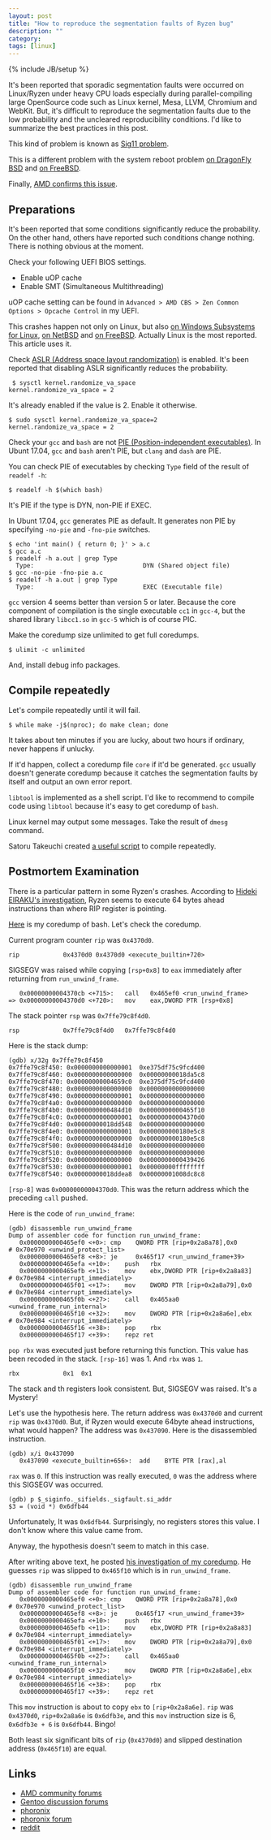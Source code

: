 ```yaml
---
layout: post
title: "How to reproduce the segmentation faults of Ryzen bug"
description: ""
category: 
tags: [linux]
---
```

{% include JB/setup %}

It's been reported that sporadic segmentation faults were occurred on Linux/Ryzen
under heavy CPU loads especially during parallel-compiling large
OpenSource code such as Linux kernel, Mesa, LLVM, Chromium and WebKit.
But, it's difficult to reproduce the segmentation faults due to the
low probability and the uncleared reproducibility conditions.
I'd like to summarize the best practices in this post.

This kind of problem is known as [Sig11 problem](http://bitwizard.nl/sig11).

This is a different problem with the system reboot problem
[on DragonFly BSD](http://gitweb.dragonflybsd.org/dragonfly.git/commitdiff/b48dd28447fc8ef62fbc963accd301557fd9ac20)
and [on FreeBSD](https://bugs.freebsd.org/bugzilla/show_bug.cgi?id=219399).

Finally, [AMD confirms this issue](http://www.phoronix.com/scan.php?page=news_item&px=Ryzen-Segv-Response).

## Preparations

It's been reported that some conditions significantly reduce the probability.
On the other hand, others have reported such conditions change nothing.
There is nothing obvious at the moment.

Check your following UEFI BIOS settings.

* Enable uOP cache
* Enable SMT (Simultaneous Multithreading)

uOP cache setting can be found in `Advanced > AMD CBS > Zen Common Options > Opcache Control` in my UEFI.

This crashes happen not only on Linux,
but also [on Windows Subsystems for Linux](https://community.amd.com/thread/215773?start=75&tstart=0),
[on NetBSD](https://twitter.com/oshimyja/status/872099591759507457)
and [on FreeBSD](https://bugs.freebsd.org/bugzilla/show_bug.cgi?id=221029).
Actually Linux is the most reported.
This article uses it.

Check [ASLR (Address space layout randomization)](https://en.wikipedia.org/wiki/Address_space_layout_randomization) is enabled.
It's been reported that disabling ASLR significantly reduces the probability.

~~~
 $ sysctl kernel.randomize_va_space
kernel.randomize_va_space = 2
~~~
It's already enabled if the value is 2.
Enable it otherwise.

~~~
$ sudo sysctl kernel.randomize_va_space=2
kernel.randomize_va_space = 2
~~~

Check your `gcc` and `bash` are not
[PIE (Position-independent executables)](https://en.wikipedia.org/wiki/Position-independent_code#Position-independent_executables).
In Ubunt 17.04, `gcc` and `bash` aren't PIE, but `clang` and `dash` are PIE.

You can check PIE of executables by checking `Type` field of the result of `readelf -h`: 

~~~
$ readelf -h $(which bash) 
~~~

It's PIE if the type is DYN, non-PIE if EXEC.

In Ubunt 17.04, `gcc` generates PIE as default. 
It generates non PIE by specifying `-no-pie` and `-fno-pie` switches.

~~~
$ echo 'int main() { return 0; }' > a.c
$ gcc a.c
$ readelf -h a.out | grep Type
  Type:                              DYN (Shared object file)
$ gcc -no-pie -fno-pie a.c
$ readelf -h a.out | grep Type
  Type:                              EXEC (Executable file)
~~~

`gcc` version 4 seems better than version 5 or later.
Because the core component of compilation is the single executable `cc1` in `gcc-4`,
but the shared library `libcc1.so` in `gcc-5` which is of course PIC.

Make the coredump size unlimited to get full coredumps.

~~~
$ ulimit -c unlimited
~~~

And, install debug info packages.


## Compile repeatedly

Let's compile repeatedly until it will fail.

~~~
$ while make -j$(nproc); do make clean; done
~~~

It takes about ten minutes if you are lucky, about two hours if ordinary, never happens if unlucky.

If it'd happen, collect a coredump file `core` if it'd be generated.
`gcc` usually doesn't generate coredump because it catches the segmentation faults by itself and output an own error report.

`libtool` is implemented as a shell script.
I'd like to recommend to compile code using `libtool` because it's easy to get coredump of `bash`.

Linux kernel may output some messages. Take the result of `dmesg` command.

Satoru Takeuchi created [a useful script](https://gist.github.com/satoru-takeuchi/23afbf565c2d97c3ef16e5d46d11f5bf) to compile repeatedly.


## Postmortem Examination

There is a particular pattern in some Ryzen's crashes.
According to [Hideki EIRAKU's investigation](http://www.e-hdk.com/diary/d201706c.html#20-2),
Ryzen seems to execute 64 bytes ahead instructions than where RIP register is pointing.

[Here](https://gist.github.com/fujii/a5411f523b0072beae22cda0f3858e58) is my coredump of bash.
Let's check the coredump.

Current program counter `rip` was `0x4370d0`.

~~~
rip            0x4370d0	0x4370d0 <execute_builtin+720>
~~~
SIGSEGV was raised while copying `[rsp+0x8]` to `eax` immediately after returning from `run_unwind_frame`.

~~~
   0x00000000004370cb <+715>:	call   0x465ef0 <run_unwind_frame>
=> 0x00000000004370d0 <+720>:	mov    eax,DWORD PTR [rsp+0x8]
~~~

The stack pointer `rsp` was `0x7ffe79c8f4d0`.

~~~
rsp            0x7ffe79c8f4d0	0x7ffe79c8f4d0
~~~
Here is the stack dump:

~~~
(gdb) x/32g 0x7ffe79c8f450
0x7ffe79c8f450:	0x0000000000000001	0xe375df75c9fcd400
0x7ffe79c8f460:	0x0000000000000000	0x00000000018da5c8
0x7ffe79c8f470:	0x00000000004659c0	0xe375df75c9fcd400
0x7ffe79c8f480:	0x0000000000000000	0x0000000000000000
0x7ffe79c8f490:	0x0000000000000001	0x0000000000000000
0x7ffe79c8f4a0:	0x0000000000000000	0x0000000000000000
0x7ffe79c8f4b0:	0x0000000000484d10	0x0000000000465f10
0x7ffe79c8f4c0:	0x0000000000000001	0x00000000004370d0
0x7ffe79c8f4d0:	0x00000000018dd548	0x0000000000000000
0x7ffe79c8f4e0:	0x0000000000000001	0x000000000180e5c8
0x7ffe79c8f4f0:	0x0000000000000000	0x000000000180e5c8
0x7ffe79c8f500:	0x0000000000484d10	0x0000000000000000
0x7ffe79c8f510:	0x0000000000000000	0x0000000000000000
0x7ffe79c8f520:	0x0000000000000000	0x0000000000439426
0x7ffe79c8f530:	0x0000000000000001	0x00000000ffffffff
0x7ffe79c8f540:	0x00000000018ddea8	0x00000001008dc8c8
~~~
`[rsp-8]` was `0x00000000004370d0`.
This was the return address which the preceding `call` pushed.

Here is the code of `run_unwind_frame`:

~~~
(gdb) disassemble run_unwind_frame
Dump of assembler code for function run_unwind_frame:
   0x0000000000465ef0 <+0>:	cmp    QWORD PTR [rip+0x2a8a78],0x0        # 0x70e970 <unwind_protect_list>
   0x0000000000465ef8 <+8>:	je     0x465f17 <run_unwind_frame+39>
   0x0000000000465efa <+10>:	push   rbx
   0x0000000000465efb <+11>:	mov    ebx,DWORD PTR [rip+0x2a8a83]        # 0x70e984 <interrupt_immediately>
   0x0000000000465f01 <+17>:	mov    DWORD PTR [rip+0x2a8a79],0x0        # 0x70e984 <interrupt_immediately>
   0x0000000000465f0b <+27>:	call   0x465aa0 <unwind_frame_run_internal>
   0x0000000000465f10 <+32>:	mov    DWORD PTR [rip+0x2a8a6e],ebx        # 0x70e984 <interrupt_immediately>
   0x0000000000465f16 <+38>:	pop    rbx
   0x0000000000465f17 <+39>:	repz ret 
~~~
`pop rbx` was executed just before returning this function.
This value has been recoded in the stack.
`[rsp-16]` was 1.
And `rbx` was `1`.

~~~
rbx            0x1	0x1
~~~

The stack and th registers look consistent.
But, SIGSEGV was raised. It's a Mystery!

Let's use the hypothesis here.
The return address was `0x4370d0` and current `rip` was `0x4370d0`.
But, if Ryzen would execute 64byte ahead instructions, what would happen?
The address was `0x437090`.
Here is the disassembled instruction.

~~~
(gdb) x/i 0x437090
   0x437090 <execute_builtin+656>:	add    BYTE PTR [rax],al
~~~

`rax` was `0`.
If this instruction was really executed, `0` was the address where this SIGSEGV was occurred.

~~~
(gdb) p $_siginfo._sifields._sigfault.si_addr
$3 = (void *) 0x6dfb44
~~~
Unfortunately, It was `0x6dfb44`.
Surprisingly, no registers stores this value.
I don't know where this value came from.

Anyway, the hypothesis doesn't seem to match in this case.

After writing above text, he posted [his investigation of my coredump](http://www.e-hdk.com/diary/d201707a.html#03-1).
He guesses `rip` was slipped to `0x465f10` which is in `run_unwind_frame`.

~~~
(gdb) disassemble run_unwind_frame
Dump of assembler code for function run_unwind_frame:
   0x0000000000465ef0 <+0>:	cmp    QWORD PTR [rip+0x2a8a78],0x0        # 0x70e970 <unwind_protect_list>
   0x0000000000465ef8 <+8>:	je     0x465f17 <run_unwind_frame+39>
   0x0000000000465efa <+10>:	push   rbx
   0x0000000000465efb <+11>:	mov    ebx,DWORD PTR [rip+0x2a8a83]        # 0x70e984 <interrupt_immediately>
   0x0000000000465f01 <+17>:	mov    DWORD PTR [rip+0x2a8a79],0x0        # 0x70e984 <interrupt_immediately>
   0x0000000000465f0b <+27>:	call   0x465aa0 <unwind_frame_run_internal>
   0x0000000000465f10 <+32>:	mov    DWORD PTR [rip+0x2a8a6e],ebx        # 0x70e984 <interrupt_immediately>
   0x0000000000465f16 <+38>:	pop    rbx
   0x0000000000465f17 <+39>:	repz ret 
~~~
This `mov` instruction is about to copy `ebx` to `[rip+0x2a8a6e]`.
`rip` was `0x4370d0`,
`rip+0x2a8a6e` is `0x6dfb3e`,
and this `mov` instruction size is 6,
`0x6dfb3e + 6` is `0x6dfb44`.
Bingo!


Both least six significant bits of `rip` (`0x4370d0`) and slipped destination address (`0x465f10`) are equal.


## Links

* [AMD community forums](https://community.amd.com/thread/215773)
* [Gentoo discussion forums](https://forums.gentoo.org/viewtopic-t-1061546-start-0-postdays-0-postorder-asc-highlight-.html)
* [phoronix](https://www.phoronix.com/scan.php?page=news_item&px=Ryzen-Compiler-Issues)
* [phoronix forum](https://www.phoronix.com/forums/forum/hardware/processors-memory/955368-some-ryzen-linux-users-are-facing-issues-with-heavy-compilation-loads)
* [reddit](https://redd.it/6f08mb)
